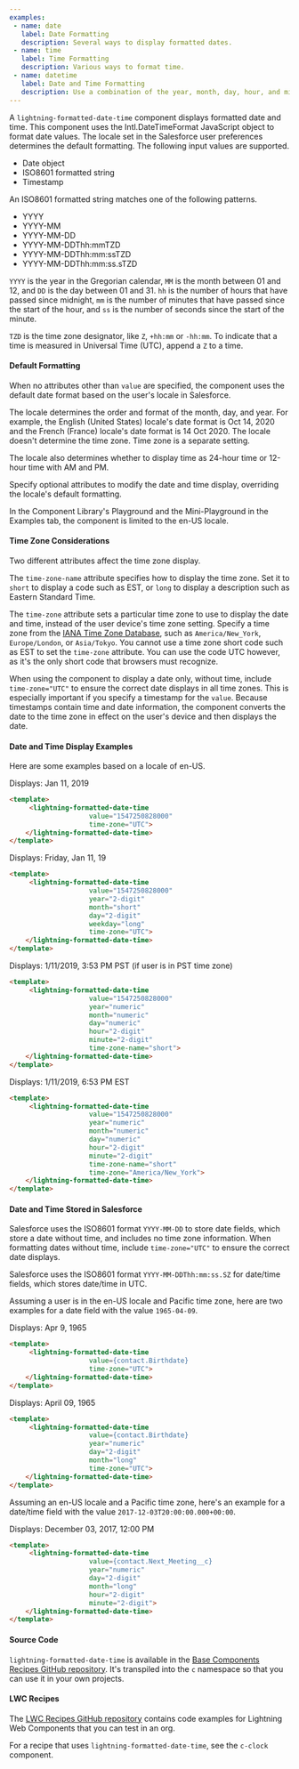 ```yaml
---
examples:
 - name: date
   label: Date Formatting
   description: Several ways to display formatted dates.
 - name: time
   label: Time Formatting
   description: Various ways to format time.
 - name: datetime
   label: Date and Time Formatting
   description: Use a combination of the year, month, day, hour, and minute attributes, among others, to customize date and time.
---
```

A `lightning-formatted-date-time` component displays formatted date and time.
This component uses the Intl.DateTimeFormat JavaScript object to format date
values. The locale set in the Salesforce user preferences determines the
default formatting. The following input values are supported.

  * Date object
  * ISO8601 formatted string
  * Timestamp

An ISO8601 formatted string matches one of the following patterns.

  * YYYY
  * YYYY-MM
  * YYYY-MM-DD
  * YYYY-MM-DDThh:mmTZD
  * YYYY-MM-DDThh:mm:ssTZD
  * YYYY-MM-DDThh:mm:ss.sTZD

`YYYY` is the year in the Gregorian calendar, `MM` is the month between 01 and
12, and `DD` is the day between 01 and 31. `hh` is the number of hours that
have passed since midnight, `mm` is the number of minutes that have passed
since the start of the hour, and `ss` is the number of seconds since the start
of the minute.

`TZD` is the time zone designator, like `Z`, `+hh:mm` or `-hh:mm`. To indicate
that a time is measured in Universal Time (UTC), append a `Z` to a time.

#### Default Formatting

When no attributes other than `value`
are specified, the component uses the default date format based on the user's locale in Salesforce.

The locale determines the order and format of the month, day, and year. For example, the English (United States) locale's date format is Oct 14, 2020 and the French (France) locale's date format is 14 Oct 2020. The locale doesn't determine the time zone. Time zone is a separate setting.

The locale also determines whether to display time as 24-hour time or 12-hour time with AM and PM.

Specify optional attributes to modify the date and time display, overriding the locale's default formatting.

In the Component Library's Playground and the Mini-Playground in the Examples tab, the component is limited to the en-US locale.


#### Time Zone Considerations

Two different attributes affect the time zone display.

The `time-zone-name` attribute specifies how to display the time zone. Set it to `short` to display
a code such as EST, or `long` to display a description such as Eastern Standard Time.

The `time-zone` attribute sets a particular time zone to use to display the date and time,
instead of the user device's time zone setting. Specify a
time zone from the [IANA Time Zone Database](https://www.iana.org/time-zones), such as
`America/New_York`, `Europe/London`, or `Asia/Tokyo`. You cannot use a time zone short code such as
EST to set the `time-zone` attribute. You can use the code UTC however, as it's the only short code that browsers
must recognize.

When using the component to display a date only, without time, include `time-zone="UTC"` to ensure the correct date displays
in all time zones. This is especially important if you specify a timestamp for the `value`. Because timestamps contain time and date information, the component converts the date to the time zone in effect on the user's device and then displays the date.

#### Date and Time Display Examples

Here are some examples based on a locale of en-US.

Displays: Jan 11, 2019
```html
<template>
     <lightning-formatted-date-time
                    value="1547250828000"
                    time-zone="UTC">
    </lightning-formatted-date-time>
</template>
```

Displays: Friday, Jan 11, 19
```html
<template>
     <lightning-formatted-date-time
                    value="1547250828000"
                    year="2-digit"
                    month="short"
                    day="2-digit"
                    weekday="long"
                    time-zone="UTC">
    </lightning-formatted-date-time>
</template>
```

Displays: 1/11/2019, 3:53 PM PST (if user is in PST time zone)

```html
<template>
     <lightning-formatted-date-time
                    value="1547250828000"
                    year="numeric"
                    month="numeric"
                    day="numeric"
                    hour="2-digit"
                    minute="2-digit"
                    time-zone-name="short">
    </lightning-formatted-date-time>
</template>
```

Displays: 1/11/2019, 6:53 PM EST
```html
<template>
     <lightning-formatted-date-time
                    value="1547250828000"
                    year="numeric"
                    month="numeric"
                    day="numeric"
                    hour="2-digit"
                    minute="2-digit"
                    time-zone-name="short"
                    time-zone="America/New_York">
    </lightning-formatted-date-time>
</template>
```

#### Date and Time Stored in Salesforce

Salesforce uses the ISO8601 format `YYYY-MM-DD` to store date fields, which store a date without time, and includes no time zone information.
When formatting dates without time, include `time-zone="UTC"` to ensure the correct date displays.

Salesforce uses the ISO8601 format `YYYY-MM-DDThh:mm:ss.SZ` for date/time fields, which stores date/time in UTC.

Assuming a user is in the en-US locale and Pacific time zone, here are two examples for a date field with
the value `1965-04-09`.

Displays:  Apr 9, 1965

```html
<template>
     <lightning-formatted-date-time
                    value={contact.Birthdate}
                    time-zone="UTC">
    </lightning-formatted-date-time>
</template>
```


Displays: April 09, 1965
```html
<template>
     <lightning-formatted-date-time
                    value={contact.Birthdate}
                    year="numeric"
                    day="2-digit"
                    month="long"
                    time-zone="UTC">
    </lightning-formatted-date-time>
</template>
```

Assuming an en-US locale and a Pacific time zone,
here's an example for a date/time field with the value
`2017-12-03T20:00:00.000+00:00`.

Displays: December 03, 2017, 12:00 PM
```html
<template>
     <lightning-formatted-date-time
                    value={contact.Next_Meeting__c}
                    year="numeric"
                    day="2-digit"
                    month="long"
                    hour="2-digit"
                    minute="2-digit">
    </lightning-formatted-date-time>
</template>
```
#### Source Code

`lightning-formatted-date-time` is available in the [Base Components Recipes GitHub repository](https://github.com/salesforce/base-components-recipes#documentation). It's transpiled into the `c` namespace so that you can use it in your own projects.

#### LWC Recipes

The [LWC Recipes GitHub repository](https://github.com/trailheadapps/lwc-recipes) contains code examples for Lightning Web Components that you can test in an org.

For a recipe that uses `lightning-formatted-date-time`, see the `c-clock` component.